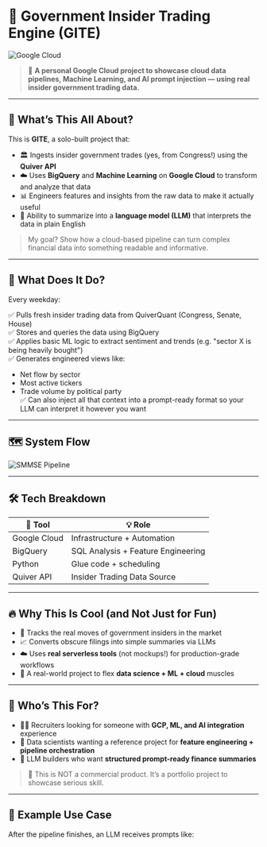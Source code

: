 # 🧠 Government Insider Trading Engine (GITE)

![Google Cloud](https://upload.wikimedia.org/wikipedia/commons/5/5f/Google_Cloud_logo.png)

> 🎯 **A personal Google Cloud project to showcase cloud data pipelines, Machine Learning, and AI prompt injection — using real insider government trading data.**

---

## 👋 What’s This All About?

This is **GITE**, a solo-built project that:

- 🏛️ Ingests insider government trades (yes, from Congress!) using the **Quiver API**
- ☁️ Uses **BigQuery** and **Machine Learning** on **Google Cloud** to transform and analyze that data
- 📊 Engineers features and insights from the raw data to make it actually useful
- 🧠 Ability to summarize into a **language model (LLM)** that interprets the data in plain English

> My goal? Show how a cloud-based pipeline can turn complex financial data into something readable and informative.

---

## 🧬 What Does It Do?

Every weekday:

✅ Pulls fresh insider trading data from QuiverQuant (Congress, Senate, House)  
✅ Stores and queries the data using BigQuery  
✅ Applies basic ML logic to extract sentiment and trends (e.g. "sector X is being heavily bought")  
✅ Generates engineered views like:
- Net flow by sector
- Most active tickers
- Trade volume by political party  
✅ Can also inject all that context into a prompt-ready format so your LLM can interpret it however you want

---

## 🗺️ System Flow

![SMMSE Pipeline](https://raw.githubusercontent.com/your-username/your-repo-name/main/docs/SMMSE_architecture.png)

---

## 🛠️ Tech Breakdown

| 🧰 Tool         | 💡 Role                            |
|----------------|------------------------------------|
| Google Cloud   | Infrastructure + Automation        |
| BigQuery       | SQL Analysis + Feature Engineering |           |
| Python         | Glue code + scheduling             |
| Quiver API     | Insider Trading Data Source        |

---

## 🔥 Why This Is Cool (and Not Just for Fun)

- 📡 Tracks the real moves of government insiders in the market  
- 📈 Converts obscure filings into simple summaries via LLMs  
- ☁️ Uses **real serverless tools** (not mockups!) for production-grade workflows  
- 🧱 A real-world project to flex **data science + ML + cloud** muscles  

---

## 🎯 Who’s This For?

- 🧑‍💼 Recruiters looking for someone with **GCP, ML, and AI integration** experience  
- 🧪 Data scientists wanting a reference project for **feature engineering + pipeline orchestration**  
- 🧠 LLM builders who want **structured prompt-ready finance summaries**

> 📌 This is NOT a commercial product. It’s a portfolio project to showcase serious skill.

---

## 💬 Example Use Case

After the pipeline finishes, an LLM receives prompts like:

